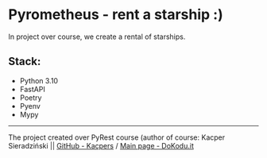 # Pyrometheus - rent a starship :)
In project over course, we create a rental of starships.
## Stack:
- Python 3.10
- FastAPI
- Poetry
- Pyenv
- Mypy


******
The project created over PyRest course (author of course: Kacper Sieradziński || [GitHub - Kacpers](https://github.com/Kacpers) / [Main page - DoKodu.it](https://dokodu.it">DoKodu.it)
